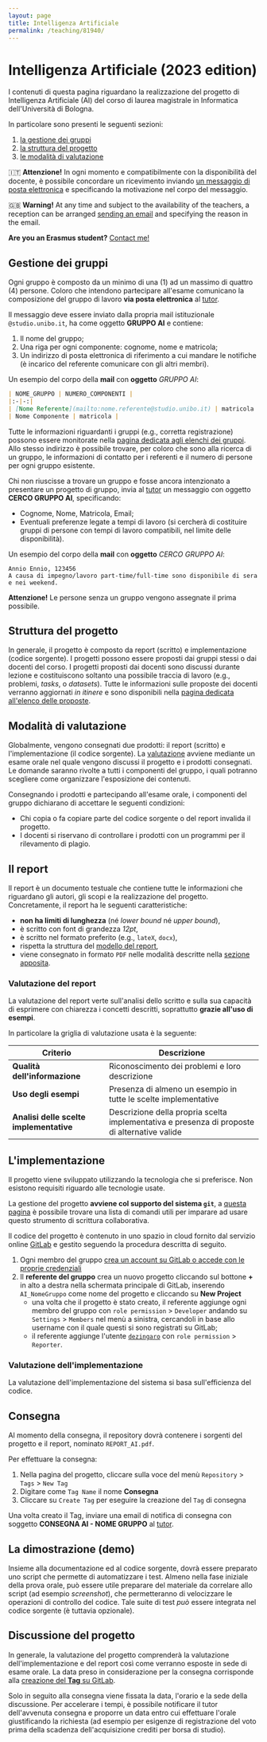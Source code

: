 ```yaml
---
layout: page
title: Intelligenza Artificiale
permalink: /teaching/81940/
---
```


# Intelligenza Artificiale (2023 edition)

I contenuti di questa pagina riguardano la realizzazione del progetto di Intelligenza Artificiale (AI) del corso di laurea magistrale in Informatica dell'Università di Bologna.

In particolare sono presenti le seguenti sezioni:

1. [la gestione dei gruppi](#gestione-dei-gruppi)
2. [la struttura del progetto](#struttura-del-progetto)
3. [le modalità di valutazione](#modalità-di-valutazione)

🇮🇹
**Attenzione!** In ogni momento e compatibilmente con la disponibilità del docente, è possibile concordare un ricevimento inviando [un messaggio di posta elettronica](mailto:stefanopio.zingaro@unibo.it) e specificando la motivazione nel corpo del messaggio.

🇬🇧
**Warning!** At any time and subject to the availability of the teachers, a reception can be arranged [sending an email](mailto:stefanopio.zingaro@unibo.it) and specifying the reason in the email.

**Are you an Erasmus student?** [Contact me!](mailto:stefanopio.zingaro@unibo.it)

## Gestione dei gruppi

Ogni gruppo è composto da un minimo di una (1) ad un massimo di quattro (4) persone.
Coloro che intendono partecipare all'esame comunicano la composizione del gruppo di lavoro **via posta elettronica** al [tutor](mailto:stefanopio.zingaro@unibo.it).

Il messaggio deve essere inviato dalla propria mail istituzionale `@studio.unibo.it`, ha come oggetto **GRUPPO AI** e contiene:

1. Il nome del gruppo;
2. Una riga per ogni componente: cognome, nome e matricola;
3. Un indirizzo di posta elettronica di riferimento a cui mandare le notifiche (è incarico del referente comunicare con gli altri membri).

Un esempio del corpo della **mail** con **oggetto** _GRUPPO AI_:

```markdown
| NOME_GRUPPO | NUMERO_COMPONENTI |
|:-|-:|
| [Nome Referente](mailto:nome.referente@studio.unibo.it) | matricola |
| Nome Componente | matricola |
```

Tutte le informazioni riguardanti i gruppi (e.g., corretta registrazione) possono essere monitorate nella [pagina dedicata agli elenchi dei gruppi](groups).
Allo stesso indirizzo è possibile trovare, per coloro che sono alla ricerca di un gruppo, le informazioni di contatto per i referenti e il numero di persone per ogni gruppo esistente.

Chi non riuscisse a trovare un gruppo e fosse ancora intenzionato a presentare un progetto di gruppo, invia al [tutor](mailto:stefanopio.zingaro@unibo.it) un messaggio con oggetto **CERCO GRUPPO AI**, specificando:

- Cognome, Nome, Matricola, Email;
- Eventuali preferenze legate a tempi di lavoro (si cercherà di costituire gruppi di persone con tempi di lavoro compatibili, nel limite delle disponibilità).

Un esempio del corpo della **mail** con **oggetto** _CERCO GRUPPO AI_:

```plaintext
Annio Ennio, 123456
A causa di impegno/lavoro part-time/full-time sono disponibile di sera e nei weekend.
```

**Attenzione!** Le persone senza un gruppo vengono assegnate il prima possibile.

## Struttura del progetto

In generale, il progetto è composto da report (scritto) e implementazione (codice sorgente).
I progetti possono essere proposti dai gruppi stessi o dai docenti del corso.
I progetti proposti dai docenti sono discussi durante lezione e costituiscono soltanto una possibile traccia di lavoro (e.g., problemi, _tasks_, o _datasets_).
Tutte le informazioni sulle proposte dei docenti verranno aggiornati _in itinere_ e sono disponibili nella [pagina dedicata all'elenco delle proposte](proposals).

## Modalità di valutazione

Globalmente, vengono consegnati due prodotti: il report (scritto) e l'implementazione (il codice sorgente).
La [valutazione](https://www.universoscuola.it/valutazione-sommativa-studenti.htm) avviene mediante un esame orale nel quale vengono discussi il progetto e i prodotti consegnati.
Le domande saranno rivolte a tutti i componenti del gruppo, i quali potranno scegliere come organizzare l'esposizione dei contenuti.

Consegnando i prodotti e partecipando all'esame orale, i componenti del gruppo dichiarano di accettare le seguenti condizioni:

- Chi copia o fa copiare parte del codice sorgente o del report invalida il progetto.
- I docenti si riservano di controllare i prodotti con un programmi per il rilevamento di plagio.

## Il report

Il report è un documento testuale che contiene tutte le informazioni che riguardano gli autori, gli scopi e la realizzazione del progetto.
Concretamente, il report ha le seguenti caratteristiche:

- **non ha limiti di lunghezza** (né _lower bound_ né _upper bound_),
- è scritto con font di grandezza _12pt_,
- è scritto nel formato preferito (e.g., `lateX`, `docx`),
- rispetta la struttura del [modello del report](templates/report.md),
- viene consegnato in formato `PDF` nelle modalità descritte nella [sezione apposita](#consegna).

### Valutazione del report

La valutazione del report verte sull'analisi dello scritto e sulla sua capacità di esprimere con chiarezza i concetti descritti, soprattutto **grazie all'uso di esempi**.

In particolare la griglia di valutazione usata è la seguente:

| Criterio | Descrizione |
|---|---|
| **Qualità dell'informazione** | Riconoscimento dei problemi e loro descrizione |
| **Uso degli esempi** | Presenza di almeno un esempio in tutte le scelte implementative |
| **Analisi delle scelte implementative** | Descrizione  della propria scelta implementativa e presenza di proposte di alternative valide |

## L'implementazione

Il progetto viene sviluppato utilizzando la tecnologia che si preferisce.
Non esistono requisiti riguardo alle tecnologie usate.

La gestione del progetto **avviene col supporto del sistema `git`**, a [questa pagina](https://education.github.com/git-cheat-sheet-education.pdf) è possibile trovare una lista di comandi utili per imparare ad usare questo strumento di scrittura collaborativa.

Il codice del progetto è contenuto in uno spazio in cloud fornito dal servizio online [GitLab](http://gitlab.com) e gestito seguendo la procedura descritta di seguito.

1. Ogni membro del gruppo [crea un account su GitLab o accede con le proprie credenziali](https://gitlab.com/users/sign_in)
2. Il **referente del gruppo** crea un nuovo progetto cliccando sul bottone **+** in alto a destra nella schermata principale di GitLab, inserendo `AI_NomeGruppo` come nome del progetto e cliccando su **New Project**
   - una volta che il progetto è stato creato, il referente aggiunge ogni membro del gruppo con `role permission` $>$ `Developer` andando su `Settings` $>$ `Members` nel menù a sinistra, cercandoli in base allo username con il quale questi si sono registrati su GitLab;
   - il referente aggiunge l'utente [`dezingaro`](https://gitlab.com/dezingaro) con `role permission` $>$ `Reporter`.

### Valutazione dell'implementazione

La valutazione dell'implementazione del sistema si basa sull'efficienza del codice.

## Consegna

Al momento della consegna, il repository dovrà contenere i sorgenti del progetto e il report, nominato `REPORT_AI.pdf`.

Per effettuare la consegna:

1. Nella pagina del progetto, cliccare sulla voce del menù `Repository` $>$ `Tags` $>$ `New Tag`
2. Digitare come `Tag Name` il nome **Consegna**
3. Cliccare su `Create Tag` per eseguire la creazione del `Tag` di consegna

Una volta creato il Tag, inviare una email di notifica di consegna con soggetto **CONSEGNA AI - NOME GRUPPO** al [tutor](mailto:stefanopio.zingaro@unibo.it).

## La dimostrazione (demo)

Insieme alla documentazione ed al codice sorgente, dovrà essere preparato uno script che permette di automatizzare i test.
Almeno nella fase iniziale della prova orale, può essere utile preparare del materiale da correlare allo script (ad esempio _screenshot_), che permetteranno di velocizzare le operazioni di controllo del codice.
Tale suite di test _può_ essere integrata nel codice sorgente (è tuttavia opzionale).

## Discussione del progetto

In generale, la valutazione del progetto comprenderà la valutazione dell'implementazione e del report così come verranno esposte in sede di esame orale.
La data preso in considerazione per la consegna corrisponde alla [creazione del **Tag** su GitLab](https://docs.gitlab.com/ee/topics/git/tags.html).

Solo in seguito alla consegna viene fissata la data, l'orario e la sede della discussione.
Per accelerare i tempi, è possibile notificare il tutor dell'avvenuta consegna e proporre un data entro cui effettuare l'orale giustificando la richiesta (ad esempio per esigenze di registrazione del voto prima della scadenza dell'acquisizione crediti per borsa di studio).

